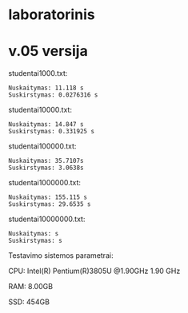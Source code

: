 # laboratorinis
# v.05 versija
studentai1000.txt:

    Nuskaitymas: 11.118 s
    Suskirstymas: 0.0276316 s

studentai10000.txt:

    Nuskaitymas: 14.847 s
    Suskirstymas: 0.331925 s
    
studentai100000.txt:

    Nuskaitymas: 35.7107s
    Suskirstymas: 3.0638s
studentai1000000.txt:

    Nuskaitymas: 155.115 s
    Suskirstymas: 29.6535 s

studentai10000000.txt:

    Nuskaitymas: s
    Suskirstymas: s



Testavimo sistemos parametrai:

CPU: Intel(R) Pentium(R)3805U @1.90GHz 1.90 GHz

RAM: 8.00GB

SSD: 454GB
